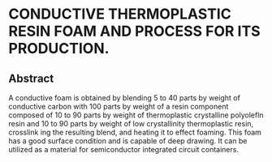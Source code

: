 # CONDUCTIVE THERMOPLASTIC RESIN FOAM AND PROCESS FOR ITS PRODUCTION.

## Abstract
A conductive foam is obtained by blending 5 to 40 parts by weight of conductive carbon with 100 parts by weight of a resin component composed of 10 to 90 parts by weight of thermoplastic crystalline polyolefln resin and 10 to 90 parts by weight of low crystallinity thermoplastic resin, crosslink ing the resulting blend, and heating it to effect foaming. This foam has a good surface condition and is capable of deep drawing. It can be utilized as a material for semiconductor integrated circuit containers.